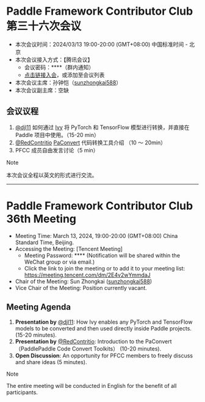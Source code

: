 # Paddle Framework Contributor Club 第三十六次会议

- 本次会议时间：2024/03/13 19:00-20:00 (GMT+08:00) 中国标准时间 - 北京
- 本次会议接入方式：【腾讯会议】
  - 会议密码：\*\*\*\*（群内通知）
  - [点击链接入会](https://meeting.tencent.com/dm/2E4v2wYmmdaJ)，或添加至会议列表
- 本次会议主席：孙钟恺（[sunzhongkai588](https://github.com/sunzhongkai588)）
- 本次会议副主席：空缺

## 会议议程

1. [@djl11](https://github.com/djl11) 如何通过 [Ivy](https://github.com/unifyai/ivy) 将 PyTorch 和 TensorFlow 模型进行转换，并直接在 Paddle 项目中使用。（15-20 min）
2. [@RedContritio](https://github.com/tink2123) [PaConvert](https://github.com/PaddlePaddle/PaConvert) 代码转换工具介绍 （10 ～ 20min）
3. PFCC 成员自由发言讨论（5 min）

> [!NOTE]
> 本次会议全程以英文的形式进行交流。

---

# Paddle Framework Contributor Club 36th Meeting

- Meeting Time: March 13, 2024, 19:00-20:00 (GMT+08:00) China Standard Time, Beijing.
- Accessing the Meeting: [Tencent Meeting]
  - Meeting Password: \*\*\*\* (Notification will be shared within the WeChat group or via email.)
  - Click the link to join the meeting or to add it to your meeting list: https://meeting.tencent.com/dm/2E4v2wYmmdaJ 
- Chair of the Meeting: Sun Zhongkai ([sunzhongkai588](https://github.com/sunzhongkai588))
- Vice Chair of the Meeting: Position currently vacant.

## Meeting Agenda

1. **Presentation by** [@djl11](https://github.com/djl11): How Ivy enables any PyTorch and TensorFlow models to be converted and then used directly inside Paddle projects. (15-20 minutes).
2. **Presentation by** [@RedContritio](https://github.com/tink2123): Introduction to the PaConvert（PaddlePaddle Code Convert Toolkits） (10-20 minutes).
3. **Open Discussion**: An opportunity for PFCC members to freely discuss and share ideas (5 minutes).

> [!NOTE]
> The entire meeting will be conducted in English for the benefit of all participants.
